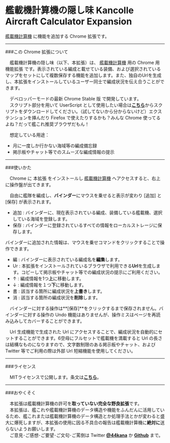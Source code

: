 艦載機計算機の隠し味 Kancolle Aircraft Calculator Expansion
======================================

[艦載機計算機](http://www.kancolle-calc.net/aircrafts.html) に機能を追加する Chrome 拡張です。

---

###この Chrome 拡張について

　艦載機計算機の隠し味（以下、本拡張）は、 [艦載機計算機](http://www.kancolle-calc.net/aircrafts.html) 用の Chrome 用 機能拡張 です。表示されている編成と載せている装備、および選択されているマップをセットにして複数保存する機能を追加します。また、独自のUrlを生成し、本拡張をインストールしているユーザー同士で編成状況を伝え合うことができます。

　デベロッパーモードの最新 Chrome Stable 版 で開発しています。  
　スクリプト部分を用いて UserScript として使用したい場合は[**こちら**](https://raw.githubusercontent.com/44kana/Kancolle-Aircraft-Calculator-Expansion/master/Kancolle-Aircraft-Calculator-Expansion.user.js)からスクリプトをダウンロードしてください。（試してないから分からないけど）エクステンションを挿んだり Firefox で使えたりするかも？みんな Chrome 使ってるよね？だって艦これ推奨ブラウザだもん！

　想定している用途：

* 月に一度しか行かない海域等の編成備忘録
* 掲示板やチャット等でのスムーズな編成情報の提示

-----

###使いかた

　Chrome に 本拡張 をインストールし [艦載機計算機](http://www.kancolle-calc.net/aircrafts.html) へアクセスすると、右上に操作盤が出てきます。

　自由に艦隊を編成し、**バインダー**にマウスを乗せると表示が変わり [追加] と[保存] が表示されます。

* 追加 : バインダーに、現在表示されている編成、装備している艦載機、選択している海域を登録します。
* 保存 : バインダーに登録されているすべての情報をローカルストレージに保存します。

バインダーに追加された情報は、マウスを乗せコマンドをクリックすることで操作できます。

* 編 : バインダーに表示されている編成名を**編集**します。
* Ur : 本拡張をインストールされているブラウザで利用できる**Url**を生成します。コピーして掲示板やチャット等での編成状況の提示にご利用ください。
* ↑ : 編成情報を1つ**上**に移動します。
* ↓ : 編成情報を１つ**下**に移動します。
* 書 : 該当する箇所に編成状況を**上書き**します。
* 消 : 該当する箇所の編成状況を**削除**します。

　バインダーに対する操作は**[保存]**をクリックするまで保存されません。バインダーに対する操作の Undo 機能はありませんが、操作ミスはページを再読み込みしてカバーすることができます。

　Url 生成機能で生成された Url にアクセスすることで、編成状況を自動的にセットすることができます。6空母にフルセットで艦載機を満載すると Url の長さは結構なものになりますので、文字数制限のある掲示板やチャット、および Twitter 等でご利用の際は外部 Url 短縮機能を使用してください。

-----

###ライセンス

　MITライセンスで公開します。条文は[**こちら**](LICENSE)。

-----

###おやくそく

　本拡張は艦載機計算機の許可を**取っていない完全な野良拡張**です。  
　本拡張は、艦これや艦載機計算機のデータ構造や機能をふんだんに活用しているため、艦これまたは艦載機計算機のデータ構造とか処理手法とかが変わると盛大に爆死しますが、本拡張の使用に因る不具合の報告は艦載機計算機に**絶対に**送らないようお願いします。  
　ご意見･ご感想･ご要望･ご文句･ご罵倒は Twitter [**@44kana**](https://twitter.com/44kana) か [**Github**](https://github.com/44kana/Kancolle-Aircraft-Calculator-Expansion/issues) まで。
